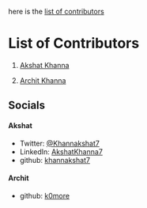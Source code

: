 here is the [list of contributors](#list-of-contributors)
# List of Contributors

1. [Akshat Khanna](https://www.github.com/khannakshat7)

2. [Archit Khanna](https://www.github.com/k0more) 

## Socials 
#### Akshat
- Twitter: [@Khannakshat7](https://twitter.com/khannakshat7)
- LinkedIn: [AkshatKhanna7](https://www.linkedin.com/in/akshatkhanna7)
- github: [khannakshat7](https://github.com/khannakshat7)

#### Archit 
- github: [k0more](https://github.com/k0more)
